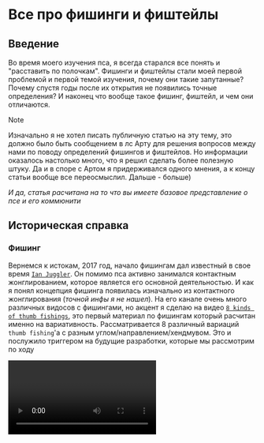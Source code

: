 # Все про фишинги и фиштейлы

## Введение

Во время моего изучения пса, я всегда старался все понять и "расставить по полочкам". Фишинги и фиштейлы стали моей первой проблемой и первой темой изучения, почему они такие запутанные? Почему спустя годы после их открытия не появились точные определения? И наконец что вообще такое фишинг, фиштейл, и чем они отличаются.

> [!NOTE]
> Изначально я не хотел писать публичную статью на эту тему, это должно было быть сообщением в лс Арту для решения вопросов между нами по поводу определений фишингов и фиштейлов. Но информации оказалось настолько много, что я решил сделать более полезную штуку. Да и в споре с Артом я придерживался одного мнения, а к концу статьи вообще все переосмыслил. Дальше - больше\)

*И да, статья расчитана на то что вы имеете базовое представление о псе и его коммюнити*

## Историческая справка

### Фишинг

Вернемся к истокам, 2017 год, начало фишингам дал известный в свое время [`Ian Juggler`](https://www.youtube.com/@jugglian). Он помимо пса активно занимался контактным жонглированием, которое является его основной деятельностью. И как я понял концепция фишинга появилась изначально из контактного жонглирования (*точной инфы я не нашел*). На его канале очень много различных видосов с фишингами, но акцент я сделаю на видео [`8 kinds of thumb fishings`](https://www.youtube.com/watch?v=SepIEJtIT9caaa), это первый материал по фишингам который расчитан именно на вариативность. Рассматривается 8 различный вариаций `thumb fishing`'а с разным углом/направлением/хендмувом. Это и послужило триггером на будущие разработки, которые мы рассмотрим по ходу

<video controls="controls" src="./8thumbfishings.mp4" onloadstart="this.volume=0.5"/>

### Фиштейл

Спустя недолгое время, примерно в тех же временных рамках, небезызвестный псер `Menowa*` на основе концепций фишинга придумывает свой элемент - `fishtail`. Название тут подобрано не просто так, есть аналогичный пс'у вид жонглирования - `Staff spinning`, где крутят полуметровую дубину. Так вот, концепция фиштейла, как и название взяты от туда. Уже на этом моменте развития фиштейла возникали противоречия между фишингами и фиштейлами из-за визуальной похожести

> [!INFO]
> Менова ввел только идею трюка, название предложил `Kay`, а первый раз записал на видео вообще `Iteza`

<video controls="controls" src="./Fishtail.mp4" onloadstart="this.volume=0.5"/>

### Дальнейшее развитие

Активно фишинги начинает использовать и форсить `i.suk` с 19 года, в его комбе 4'ого раунда `WT19` были линки с фишингами и пд фл араундами, а его экстра комба на `PSO20` почти полностью состояла из них

<video controls="controls" src="./isukpso20.mp4" onloadstart="this.volume=0.5"/>

В настоящее время это все переросло в отдельный тип павера, в котором идеи фишингов и фиштейлов получили большое развитие. `Han nani`, `Uun` и прочие являются яркими представителями такого стиля

## Что же такое фиштейл и фишинг?

### Тамб фишинг

Вероятно вы уже словили передоз от количества 'фишинг' и 'фиштейл' в тексте, когда мы не имеем точных определений этих слов\) Эта историческая инфа нужна была для понимания контекста сложившейся ситуации, но пора уже давать определения и искать смысл

<video controls="controls" src="./8thumbfishings.mp4" onloadstart="this.volume=0.5"/>

Вернемся к 8 вариациям тамб фишинга которые показывал Ian Juggler, если мы внимательно посмотрим на самый первый линк, то увидим что движение палки можно записать как линк с араундами, где мы сначала делаем обычный ta, а потом засчет изменения положения руки изменяем выполнение араунда, заканчивая уже ta rev.

::: details Примерный алгоритм выполнения выглядит так:
 - Сделать половинку араунда
 - Засчет изменения ориентации руки, зайти на араунд рев
 - Закончить араунд рев
:::

На основе этого можно составить базовую нотацию:

```js
PU-PD thumb fishing = PU ta 0.5 T1-T* ~ PD fl ta rev 0.5 T*-TF
```

> [!IMPORTANT]
> `PU-PD` тут не по приколу, это нотация изменения ориентации руки в рамках одного элемента, в нотации фишингов оно имеет большой смысл, ибо без этого появляется двоякость в понимании.
> Также может показаться странным что я указал изначальное положение как `PU`, а не `PS`. На самом деле это не имеет особого значения, ибо в большинстве случаев нотации одного элемента `PU` считается равным `PS`.

По такому принципу можно нотатировать первые 4 тамб фишинга которые показал Йан:

| Название | Нотация |
| - | - |
| **PU-PD** thumb fishing | **PU** ta 0.5 ~ **PD** fl ta rev 0.5  |
| **PU-PD** thumb fishing rev | **PU** ta rev 0.5 ~ **PD** fl ta 0.5  |
| **PD-PU** thumb fishing | **PD** ta 0.5 ~ **PU** fl ta rev 0.5  |
| **PD-PU** thumb fishing rev | **PU** ta rev 0.5 ~ **PD** fl ta 0.5  |

> [!TIP]
> В общем случае не особо важны начальные и конечные слоты. И уточнять каким-либо образом про хендмув нам не надо: знак гибрида `~`, изменение ориентации руки и промежуточный слот `T*` являются необходимой и достаточной информацией, за подробностями можете прочитать руководство по нотациям [тык](TODO:)

Но что по поводу других 4 фишингов от Йана? Тут и начинается самая интересная часть. Сначала попробуем разобраться сами, посмотрев на фишинг под 5 номером в его видео.

<div>
  <figure :class="$style.blocking">
    <img src="./TFstart.png" />
      <figcaption>
      1. Сначала мы видим стартер: почти перпендикулярное ta в PS
    </figcaption>
  </figure>

  <figure :class="$style.blocking">
    <img src="./TFtransition1.png" />
      <figcaption>
      2. После 0.5 оборотов ta, рука начинает выворачивается в противоположную сторону
    </figcaption>
  </figure>

  <figure :class="$style.blocking">
    <img src="./TFtransition2.png" />
      <figcaption>
      3. Рука полностью вывернулась, палка начинает тоже перпендикулярный ta rev
    </figcaption>
  </figure>

  <figure :class="$style.blocking">
    <img src="./TFend.png" />
      <figcaption>
      4. Конец после ta rev 0.5, палка попала в слот
    </figcaption>
  </figure>
</div>

Итого мы получаем концепцию полностью схожую!

Единственный момент в различии хендмува и ориентации. Если в прошлых вариациях мы видели что изменение положения руки происходит только между PD и PU, то в этих вариациях будет изменение между PS и BS (*[Для незнающих что такое BS](TODO:)*)

Аналогично можно составить нотацию и для таких *боковых* фишингов:

| Название | Нотация |
| - | - |
| **PS-BS** thumb fishing | **PS** ta 0.5 ~ **BS** fl ta rev 0.5  |
| **PS-BS** thumb fishing rev | **PS** ta rev 0.5 ~ **BS** fl ta 0.5  |
| **BS-PS** thumb fishing | **BS** ta 0.5 ~ **PS** fl ta rev 0.5  |
| **BS-PS** thumb fishing rev | **BS** ta rev 0.5 ~ **PS** fl ta 0.5  |

::: danger Важно
  В дальнейшем для сокращения я буду писать их в максимально кратком виде, упуская немного информации и составляя фактически неправильный брейк для лучшего понимания с вашей стороны:

  ```js
  PU-PD thumb fishing = PU ta ~ PD ta rev
  ```

  Еще раз уточню, что эта запись по факту неверная, оба араунда имеют количество оборотов 0.5, а второй араунд должен быть с модификатором `fl`.
  Уточню, что проще мою неверную запись воспринимать как "идеальный" фишинг, инерция для которого была задана изначально, то есть начальный араунд тоже выполнен *фингерлесс*:

  ```js
  PU-PD thumb fishing = PU fl ta ~ PD fl ta rev
  к первому араунду добавляется модификатор `fl`
  ```

  То есть, это можно назвать просто фл фишингом, да -_-. Смысла этот `fl` особо не меняет, но будет использоваться в статье в дальнейшем.
:::

В итоге можно сделать мини-вывод, что основная концепция фишинга заключается в изменении ориентации руки на противоположный и в линке араунд ~ араунд рев. Похоже на правду, да?

Еще возникает чувство что эти 8 вариаций дополняют друг друга. И правда, к примеру `PU-PD thumb fishing` и `PD-PU thumb fishing rev` состоят из одних и тех же элементов, только записаных "наоборот":

```js
PU-PD thumb fishing = PU ta ~ PD ta rev
PD-PU thumb fishing rev = PD ta rev ~ PU ta
```

Точно, начало одного такого фишинга является завершением другого, и наоборот. Это подталкивает на мысли что это на самом деле объеденяется в нечто концептуально большее, ну не может это быть просто какой-то случайностью или мелочью.

Если говорить максимально точно, `PU-PD thumb fishing` и `PD-PU thumb fishing rev` в таком виде не являются точными *противоположностями*, начало одного и конец другого являются хоть и одним трюков, но сами эти фишинги не могут объединяться в одну линку

```js
PU-PD thumb fishing > PD-PU thumb fishing rev = [PU ta ~ PD ta rev] > [PD ta rev ~ PU ta]
```

То что я написал - просто какой-то тупой линк связывающий эти два фишинга буквально последовательно, тут нужен другой подход, через гибриды, таким образом мы говорим что конец одного фишинга сразу переходит на начало другого:

```js
PU-PD thumb fishing ~ PD-PU thumb fishing rev = PU ta ~ PD ta rev ~ PU ta
```

::: details Nerd text
  Формула в общем виде таких парных элементов будет:

  ```js
  HX-HY trick ~ HY-HX trick rev
  ```

  Где `HX` и `HY` - противоположные ориентации руки(`PD,PU; PS,BS`), а `trick` - непосредственно сам `thumb fishing` или его реверс.
:::

Да, это именно то что мы и искали. Такие пары можно составить для всех 8 элементов:

| Название | Альтернатива |
| - | - |
| **PU-PD** thumb fishing ~ **PD-PU** thumb fishing rev | **PD-PU** thumb fishing rev ~ **PU-PD** thumb fishing |
| **PD-PU** thumb fishing ~ **PU-PD** thumb fishing rev | **PU-PD** thumb fishing rev ~ **PD-PU** thumb fishing |
| **PS-BS** thumb fishing ~ **BS-PS** thumb fishing rev | **BS-PS** thumb fishing rev ~ **PS-BS** thumb fishing |
| **BS-PS** thumb fishing ~ **PS-BS** thumb fishing rev | **PS-BS** thumb fishing rev ~ **BS-PS** thumb fishing |

::: info Деление
  Я разбил эти пары на два столбика, потому что выходит всего 4 уникальных линки. "Аналогичные" имеют такой же смысл, меняется лишь начальная и конечная ориентация руки:

  ```js
  PU-PD thumb fishing ~ PD-PU thumb fishing rev = PU ta ~ PD ta rev ~ PU ta
  PD-PU thumb fishing rev ~ PU-PD thumb fishing = PD ta rev ~ PU ta ~ PD ta rev
  ```

  Это заметно если мы будет контить эту линку, даже брейк будет совпадать в середине. Самые догадливые наверно уже поняли что на такой парный линк фишингов можно смотреть как на простое чередование `ta` и `ta rev` с разным положением руки. И поэтому не важно как он начинается
:::

Конт... Как же будет выглядить конт такой парной линки?

TODO: Конт тамб фиштейла и тамб фишинга контактный у артика палагина

Ничего не напоминает? Да и не суть, можно двигаться дальше. Теперь можно подумать как обобщить концепцию фишинга на другие слоты/пальцы.

### Индекс фишинг

если сделать это напрямую с индексом, то получится что-то вроде:

```js
PU-PD index fishing = PU ia 0.5 ~ PD fl ia rev 0.5
```

Это имеет определенный смысл, и вы даже можете спокойно сделать этот линк, и это будет считаться линком из семейства фишингов, но... Это будет не **индекс** фишингом... Но почему? Мы же сделали то же что и тамбом, что не так? Это один из самых тонких и неточных моментов в нотации, и это надо понять.

Итак, индекс фишинг определяется как:

```js
PD index fishing = index bust 0.5 ~ fl ia rev 0.5
```

TODO: Сингл инд фишинга

Вопросов еще больше, разве мы не определили концепцию фишинга посредством араунд на араунд рев с хендмувом? Тут не то что направление у трюков одинаковое, но даже изменения ориентации руки нет. Каким хуем это фишинг?

Может проблема лишь в нотации? Может та странная нотация индекс фишинга просто записана в "кривом" виде? Ну, попробуем это доказать используя наше определение тамб фишинга:

```js
PU-PD thumb fishing = PU ta 0.5 ~ PD fl ta rev 0.5
```

Мы можем сделать равносильный переход связанный с первым араундом:

```js
thumbaround ≈ thumb bust

PU-PD thumb fishing = PU thumb bust 0.5 ~ PD fl ta rev 0.5
```

::: details Почему?
Сначала факт того что ta и баст от тамба не особо отличаются может показаться странным, но на самом деле все очень просто, все *обычные* араунды выполняются с перпендикулярным движением палки, а все басты немного под углом. Но из-за специфического положения большого пальца, араунд именно от него является угловым. Но это не всегда так. Если захотеть, то можно сделать чистый перпендикулярный араунд, просто так уж сложилось что `thumb around` включает в себя эти 2 аспекта выполнения.

На самом деле логика и соответствие бастов и араундов абсолютно нетривиальна, даже удтверждение `thumbaround ≈ thumb bust` имеет смысл конкретно в нашем случае, поэтому я и поставил знак "примерно равно", не буду полностью раскрывать эту тему, она для отдельной статьи😈
:::

Нотация уже выглядит похоже, но эта все так же линка, и изменение ориентации руки по прежнему есть, а в случае индекс фишинга его нет, определенная нами основная концепция все равно теряется😭.

*На самом деле нет, мы все сделали правильно:*

```js
PD index bust 0.5 ~ PD fl ia rev 0.5 = PU ia 0.5 ~ PD fl ia rev 0.5
```

Эти линки несут в себе примерно одинаковый смысл, проблема лишь в той самой нетривиальности и похожести обычных араундов и бастов. В случае линков выше - их можно смело приравнять, `PD index bust 0.5` и `PU ia 0.5` будут указывать на один маленикий аспект выполнения - с явным хендмувом и без него.

*Маленький аспект?* Разве мы не обозначили смену ориентации руки как одну из главных состовляющих фишинга?

### Суть

Увы, но то определение для фишинга которое было дано ранее - неправильное. Это оказалось лишь посредственным ответом, который лишь немного затрагивал саму *суть* фишигов. Сутью я называю общую идею трюка, и прошлое определение на самом деле было лишь частным случаем сути фишинга. Пора уже точно определить что определяет фишинг.

На самом деле суть фишинга состоит в фингерлесс изменении угла вращения палки, в основном посредством изменения ориентации/угла руки. Зачастую 2 гибридных трюка которые идут после и перед хендмува - вариации араундов. Это абстрактное определение которые сложно записать в общем виде на языке нотаций, и это нормально. Современный пс как раз и изучает такие вещи. `Skipped charge` АКА `Japanese motion` тоже пример идеи которую не записать в общем виде.

Такое абстрактное определение дает нам сотни и тысячи возможных линков относящихся к фишингам, и тамб, и индекс фишинги лишь одни из них. Отличаются они тем, что в тамб фишинге угол изменяется засчет явного противоположного хендмува, а в индекс фишинге движение руки и палки более угловатые.

*Так если фишинг это просто идея на основе которой можно придумать сотни элементом, то как мы можем называть отдельный трюк - просто фишингом?*

::: info
Meh, это опять тонкий момент в нотации, так уж сложилось что в целом `fishing` - имеет целых **3** значения:
 - Общая идея про которую было сказано
 - `(Thumb) fishing` - конкретный трюк который так назвали еще до вывода общей сути фишингов
 - `(index/midde/ring/pinky) fishing` - та же история что и тамб фишингом, но эти трюки немного от него отличаются посредством неявного хендмува(что и было рассмотренно на примере индекс/тамб фишинга)

В дальнейшем я буду по аналогии использовать слово 'фишинг' в нескольких значениях для удобства, по контексту все будет понятно.
:::

Это определение фишинга как идеи уже является абсолютно верным, и мы его можем спокойно использовать его для дальнейших рассуждений. С фишингами мы все решили, что же там по фиштейлам?

### Фишинг -> Фиштейл?

До этого мы рассматривали парные линки с тамб фишингами, что же нам мешает обобщить их на другие пальцы тоже? Да ничего не мешает, возьмем самый простой случай утчитывая особенности инд фишинга:

```js
index fishing = index bust ~ ia rev

index fishing [pair linkage] = index bust ~ ia rev ~ index bust
```

::: danger Примечание
Я опять использую сокращенную нотацию по аналогии с тамб фишингами, а так же опускаю запись этой линки с инд фишингом в целом.
В точности сокращенный брейк будет выглядеть как `index fishing ~ mirr index fishing rev`, но для того что бы понять эту запись нужно знать логику `mirr trick rev`, а также нетривиальные басты про которые я писал раньше.

Главное что вы должны понять - важен не сам брейк этой фиговины, а сама линка `index bust ~ fl ia rev ~ index bust`
:::

Эта линка в `PD` конечно не оч возможна, но в `PS`/`PU` её можно выполнить легко, а если выполним получится:

<video controls="controls" src="./Fishtail.mp4" onloadstart="this.volume=0.5"/>

Получиться фиштейл?! Ну, да, оказывается принцип фиштейла основан именно на фишингах. Да вот знать бы каким образом он определяется, и что конкретно можно называть фиштейлом.

::: details Брейк фиштейла
Вариантов брейка/нотации фиштейла существует очень много, но ни один из них не является понятным, и не выражается в базовых элементах( Поэтому я его тут не распишу

В целом пофиг, точный брейк особо и не нужен ¯\\\_(ツ)\_/¯
:::

## Варианты различия концепций

Мы на текущий момент полностью разобрались с фишингами, и чуть-чуть дотронулись до понятия фиштейла. Почему с фиштейлом мы закончили? Потому что... У него нет определения... Да, как бы странно это не звучало, точно установленых комьюнити пса границ/определений фиштейла - нет. Я в свое время в это не поверил и перерыл все что мог, но точного ничего не нашел. 

Но на основе моих поисков я нашел и структурировал 2 главные теориии фиштейла/фишинга. Я их взял не из головы: каждая из них высказывалась ранее. Но каждая из этих двух теорий в итоге была заигнорена в ноль😠

*Каждая из этих двух теорий логична и имеет право на существование*

*Плюсы и минусы каждой рассмотрю потом*

### Теория 1: "Олд"

Я условно назвал её так, ибо её подразумевали все с самого начала появления фишингов/фиштейлов.

Она не только определяет понятие фиштейла, но и немного корректирует понятие фишинга.

Так вот:

::: info Теория
Фишинг - фингерлесс изменение угла вращения палки, хендмувами с `PD` и `PU` 

(Упрощенное: вариация линков араунд ~ араунд рев только в `PD`/`PU`)

Фиштейл - фингерлесс изменение угла вращения палки, хендмувами с `PS` и `BS` 

(Упрощенное: тот же смысл который у фишингов - но только в позициях руки `PS`/`BS`)
:::

Эта теория проводит строгую грань между фишингами/фиштейлами связанную с положениями руки, т.е вся подобная концепция в явном `PU`/`PD` - фишинг, а в `PS`/`BS` - фиштейл.

### Теория 2: "Модерн"

По аналогии с прошлой теорией, я её решил назвать так, ибо она лучше соответствует современным реалиям пса и в целом позже появилась.

::: info Теория
Фишинг - любое фингерлесс изменение угла вращения палки.

Фиштейл - линк из фишингов, подразумевающий их парную связь(???).
:::

Вторая формулировка может быть не совсем понятна, но это как раз те парные линки фишингов на которые я рассматривал ранее. 

Еще эта теория развила идею абстрактного брейка фишинга/фиштейла, а именно то самое `фингерлесс изменение угла палки` можно записывать просто как `fl charge rev` в анстейбл слотах, с технической точки зрения такой брейк лучше всего подходит для описания главной логики, но на практике записывать линки с араундами куда понятнее.

::: warning Про fl charge'ы
Это определение через `fl charge` очень удобно указывает на разницу между фишингами и фиштейлами. Фишингом является любой элемент подобный `fl charge rev 0.5` в любом анстейбл слоте. И правда на движение фишинга удобно смотреть как на чардж ввиду отсудствия перемещения палки и смены угла вращения. 

Но такая запись имеет смысл только в понимании сути, по факту такое определение через фл чардж не будет работать для записи конкретных трюков - в совменной нотации нет инструментов для уточнения угла вращения палки. *Да и обычные линки с араундами понятнее в разы*

Фиштейл же будет записываться как конт такого фл чарджа. или же `fl charge rev 1.0 (cont)`, логично что фл чардж на 1.0 оборот будет состоять из двух фл чарджей на 0.5 оборота. Как и фиштейл состоит из двух парных фишингов.
:::

### Разногласия

Для этих друх теорий по разному принципу определены фиштейлы.

В первой теории на разделение фишингов/фиштейлов влияет только ориентация руки.

Во второй **любая** парная линка из друх *противоположных* фишингов будет считатся фиштейлом, не только `PS`/`BS` версии.

Вот пример парной линки из фишингов, которая по первой теории не будет считаться фиштейлом.

<!-- TODO: pd-pu-pd ta fishing by art-->

Что бы лучше понять в чем каждая теория хуже/лучше, можно проанализировать дочерние от концепции фишинга трюки.

## Дочерние трюки

### bust fishing

Скорее всего этот трюк вам знакомен, сейчас его активно форсят в мировой комуне. Самые распостроненные вариации это `hand bust fishing` и `fist bust fishing`, 

- `bust fishing`
- `lever`

<style module>
.blocking {
    padding: 1.5rem;
    display: block;
    width: 300px;
    float: left; /*TODO: Сделать умную системы выравнивания 2x2, сука я в этом фронте нихуя не шарю😭😭😭*/
    margin-top: 2rem;
    margin-left: auto;
    margin-right: auto;
    text-align: center;
}
</style>
